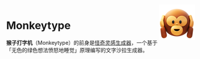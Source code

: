 <img style="float:right" src='./public/favicon.png'>

# Monkeytype

**猴子打字机**（Monkeytype）的前身是[怪奇灵感生成器](https://github.com/BigCoke233/bizarre-inspirer)，一个基于「无色的绿色想法愤怒地睡觉」原理编写的文字沙拉生成器。